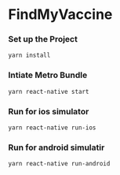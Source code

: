 # FindMyVaccine

### Set up the Project 
```
yarn install
```
### Intiate Metro Bundle
```
yarn react-native start
```

### Run for ios simulator 
```
yarn react-native run-ios
```

### Run for android simulatir
```
yarn react-native run-android
```
